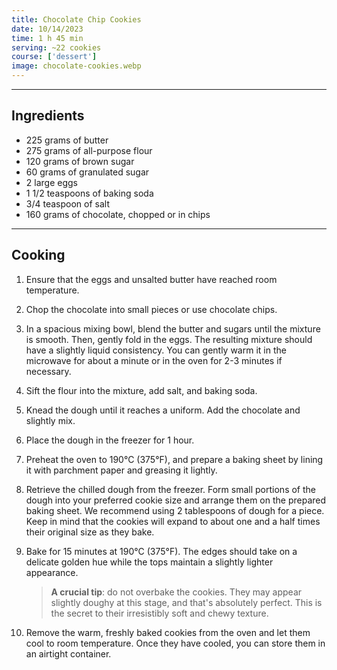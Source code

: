 ```yaml
---
title: Chocolate Chip Cookies
date: 10/14/2023
time: 1 h 45 min
serving: ~22 cookies
course: ['dessert']
image: chocolate-cookies.webp
---
```


---

## Ingredients

- 225 grams of butter
- 275 grams of all-purpose flour
- 120 grams of brown sugar
- 60 grams of granulated sugar
- 2 large eggs
- 1 1/2 teaspoons of baking soda
- 3/4 teaspoon of salt
- 160 grams of chocolate, chopped or in chips

---

## Cooking

1. Ensure that the eggs and unsalted butter have reached room temperature.

2. Chop the chocolate into small pieces or use chocolate chips.

3. In a spacious mixing bowl, blend the butter and sugars until the mixture is smooth. Then, gently fold in the eggs.
   The resulting mixture should have a slightly liquid consistency.
   You can gently warm it in the microwave for about a minute or in the oven for 2-3 minutes if necessary.

4. Sift the flour into the mixture, add salt, and baking soda.

5. Knead the dough until it reaches a uniform. Add the chocolate and slightly mix.

6. Place the dough in the freezer for 1 hour.

7. Preheat the oven to 190°C (375°F), and prepare a baking sheet by lining it with parchment paper and greasing it lightly.

8. Retrieve the chilled dough from the freezer. Form small portions of the dough into your preferred cookie size
   and arrange them on the prepared baking sheet. We recommend using 2 tablespoons of dough for a piece.
   Keep in mind that the cookies will expand to about one and a half times their original size as they bake.

9. Bake for 15 minutes at 190°C (375°F). The edges should take on a delicate golden hue
   while the tops maintain a slightly lighter appearance.

   > **A crucial tip**: do not overbake the cookies. They may appear slightly doughy at this stage, and that's absolutely perfect. This is the secret to their irresistibly soft and chewy texture.

10. Remove the warm, freshly baked cookies from the oven and let them cool to room temperature.
    Once they have cooled, you can store them in an airtight container.
